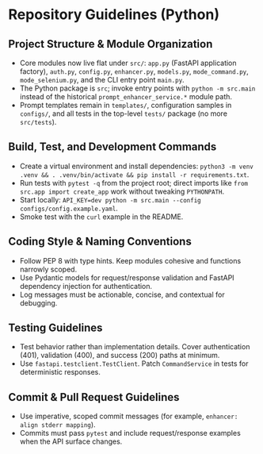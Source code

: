 # Repository Guidelines (Python)

## Project Structure & Module Organization
- Core modules now live flat under `src/`: `app.py` (FastAPI application factory), `auth.py`, `config.py`, `enhancer.py`, `models.py`, `mode_command.py`, `mode_selenium.py`, and the CLI entry point `main.py`.
- The Python package is `src`; invoke entry points with `python -m src.main` instead of the historical `prompt_enhancer_service.*` module path.
- Prompt templates remain in `templates/`, configuration samples in `configs/`, and all tests in the top-level `tests/` package (no more `src/tests`).

## Build, Test, and Development Commands
- Create a virtual environment and install dependencies: `python3 -m venv .venv && . .venv/bin/activate && pip install -r requirements.txt`.
- Run tests with `pytest -q` from the project root; direct imports like `from src.app import create_app` work without tweaking `PYTHONPATH`.
- Start locally: `API_KEY=dev python -m src.main --config configs/config.example.yaml`.
- Smoke test with the `curl` example in the README.

## Coding Style & Naming Conventions
- Follow PEP 8 with type hints. Keep modules cohesive and functions narrowly scoped.
- Use Pydantic models for request/response validation and FastAPI dependency injection for authentication.
- Log messages must be actionable, concise, and contextual for debugging.

## Testing Guidelines
- Test behavior rather than implementation details. Cover authentication (401), validation (400), and success (200) paths at minimum.
- Use `fastapi.testclient.TestClient`. Patch `CommandService` in tests for deterministic responses.

## Commit & Pull Request Guidelines
- Use imperative, scoped commit messages (for example, `enhancer: align stderr mapping`).
- Commits must pass `pytest` and include request/response examples when the API surface changes.
